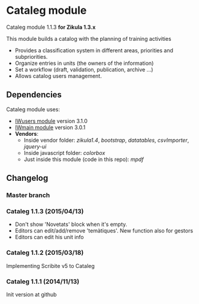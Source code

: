 Cataleg module
============
Cataleg module 1.1.3 **for Zikula 1.3.x**

This module builds a catalog with the planning of training activities
  - Provides a classification system in different areas, priorities and subpriorities.
  - Organize entries in units (the owners of the information)
  - Set a workflow (draft, validation, publication, archive ...)
  - Allows catalog users management.

Dependencies
------------

Cataleg module uses:
  - [IWusers module](https://github.com/intraweb-modules13/IWusers) version 3.1.0
  - [IWmain module](https://github.com/intraweb-modules13/IWmain) version 3.0.1
  - **Vendors**:
    - Inside vendor folder: *zikula1.4*, *bootstrap*, *datatables*, *csvImporter*, *jquery-ui*
    - Inside javascript folder: *colorbox*
    - Just inside this module (code in this repo): *mpdf*

Changelog
---------

### Master branch

### Cataleg 1.1.3 (2015/04/13)

  - Don't show 'Novetats' block when it's empty.
  - Editors can edit/add/remove 'temàtiques'. New function also for gestors
  - Editors can edit his unit info

### Cataleg 1.1.2 (2015/03/18)

Implementing Scribite v5 to Cataleg

### Cataleg 1.1.1 (2014/11/13)

Init version at github
